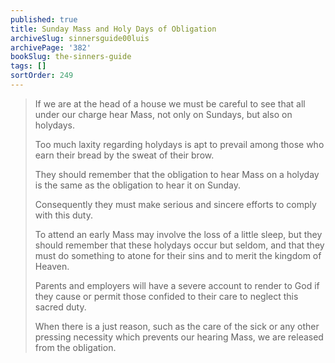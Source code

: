 ```yaml
---
published: true
title: Sunday Mass and Holy Days of Obligation
archiveSlug: sinnersguide00luis
archivePage: '382'
bookSlug: the-sinners-guide
tags: []
sortOrder: 249
---
```


> If we are at the head of a house we must be careful to see that all under our charge hear Mass, not only on Sundays, but also on holydays.
> 
> Too much laxity regarding holydays is apt to prevail among those who earn their bread by the sweat of their brow.
> 
> They should remember that the obligation to hear Mass on a holyday is the same as the obligation to hear it on Sunday.
> 
> Consequently they must make serious and sincere efforts to comply with this duty.
> 
> To attend an early Mass may involve the loss of a little sleep, but they should remember that these holydays occur but seldom, and that they must do something to atone for their sins and to merit the kingdom of Heaven.
> 
> Parents and employers will have a severe account to render to God if they cause or permit those confided to their care to neglect this sacred duty.
> 
> When there is a just reason, such as the care of the sick or any other pressing necessity which prevents our hearing Mass, we are released from the obligation.
